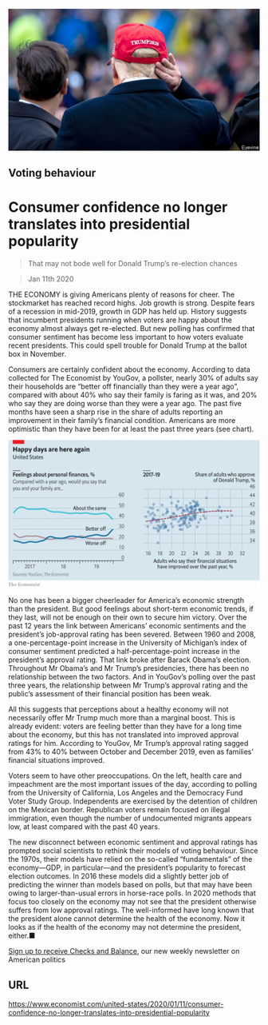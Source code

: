 ![](./images/20200111_USP502.jpg)

## Voting behaviour

# Consumer confidence no longer translates into presidential popularity

> That may not bode well for Donald Trump’s re-election chances

> Jan 11th 2020

THE ECONOMY is giving Americans plenty of reasons for cheer. The stockmarket has reached record highs. Job growth is strong. Despite fears of a recession in mid-2019, growth in GDP has held up. History suggests that incumbent presidents running when voters are happy about the economy almost always get re-elected. But new polling has confirmed that consumer sentiment has become less important to how voters evaluate recent presidents. This could spell trouble for Donald Trump at the ballot box in November.

Consumers are certainly confident about the economy. According to data collected for The Economist by YouGov, a pollster, nearly 30% of adults say their households are “better off financially than they were a year ago”, compared with about 40% who say their family is faring as it was, and 20% who say they are doing worse than they were a year ago. The past five months have seen a sharp rise in the share of adults reporting an improvement in their family’s financial condition. Americans are more optimistic than they have been for at least the past three years (see chart).



![](./images/20200111_USC013.png)

No one has been a bigger cheerleader for America’s economic strength than the president. But good feelings about short-term economic trends, if they last, will not be enough on their own to secure him victory. Over the past 12 years the link between Americans’ economic sentiments and the president’s job-approval rating has been severed. Between 1960 and 2008, a one-percentage-point increase in the University of Michigan’s index of consumer sentiment predicted a half-percentage-point increase in the president’s approval rating. That link broke after Barack Obama’s election. Throughout Mr Obama’s and Mr Trump’s presidencies, there has been no relationship between the two factors. And in YouGov’s polling over the past three years, the relationship between Mr Trump’s approval rating and the public’s assessment of their financial position has been weak.

All this suggests that perceptions about a healthy economy will not necessarily offer Mr Trump much more than a marginal boost. This is already evident: voters are feeling better than they have for a long time about the economy, but this has not translated into improved approval ratings for him. According to YouGov, Mr Trump’s approval rating sagged from 43% to 40% between October and December 2019, even as families’ financial situations improved.

Voters seem to have other preoccupations. On the left, health care and impeachment are the most important issues of the day, according to polling from the University of California, Los Angeles and the Democracy Fund Voter Study Group. Independents are exercised by the detention of children on the Mexican border. Republican voters remain focused on illegal immigration, even though the number of undocumented migrants appears low, at least compared with the past 40 years.

The new disconnect between economic sentiment and approval ratings has prompted social scientists to rethink their models of voting behaviour. Since the 1970s, their models have relied on the so-called “fundamentals” of the economy—GDP, in particular—and the president’s popularity to forecast election outcomes. In 2016 these models did a slightly better job of predicting the winner than models based on polls, but that may have been owing to larger-than-usual errors in horse-race polls. In 2020 methods that focus too closely on the economy may not see that the president otherwise suffers from low approval ratings. The well-informed have long known that the president alone cannot determine the health of the economy. Now it looks as if the health of the economy may not determine the president, either.■

[Sign up to receive Checks and Balance](https://www.economist.com//checksandbalance/), our new weekly newsletter on American politics

## URL

https://www.economist.com/united-states/2020/01/11/consumer-confidence-no-longer-translates-into-presidential-popularity
